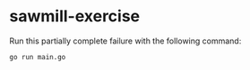 # sawmill-exercise

Run this partially complete failure with the following command:

```bash
go run main.go
```
